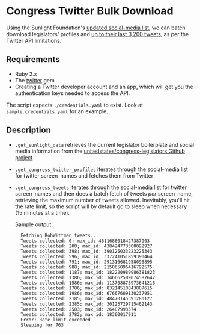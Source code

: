 # Congress Twitter Bulk Download

Using the Sunlight Foundation's [updated social-media list](https://github.com/unitedstates/congress-legislators/blob/master/legislators-social-media.yaml), we can batch download legislators' profiles and [up to their last 3,200 tweets](https://dev.twitter.com/docs/api/1.1/get/statuses/user_timeline), as per the Twitter API limitations.

## Requirements

- Ruby 2.x
- The [twitter](https://github.com/sferik/twitter) gem
- Creating a Twitter developer account and an app, which will get you the authentication keys needed to access the API.

The script expects `./credentials.yaml` to exist. Look at `sample.credentials.yaml` for an example.


## Description


- `.get_sunlight_data` retrieves the current legislator boilerplate and social media information from the [unitedstates/congress-legislators Github project](https://github.com/unitedstates/congress-legislators)
- `.get_congress_twitter_profiles` iterates through the social-media list for twitter screen_names and fetches them from Twitter
- `.get_congress_tweets` iterates through the social-media list for twitter screen_names and then does a batch fetch of tweets _per_ screen_name, retrieving the maximum number of tweets allowed. Inevitably, you'll hit the rate limit, so the script will by default go to sleep when necessary (15 minutes at a time).
 
  Sample output: 
  
        Fetching RobWittman tweets...
        Tweets collected: 0; max_id: 4611686018427387903
        Tweets collected: 200; max_id: 438424773300092927
        Tweets collected: 398; max_id: 390125033223225343
        Tweets collected: 596; max_id: 337241051859390464
        Tweets collected: 791; max_id: 291316681958096895
        Tweets collected: 988; max_id: 215065096416792575
        Tweets collected: 1187; max_id: 182220989986381823
        Tweets collected: 1386; max_id: 146662509074587647
        Tweets collected: 1586; max_id: 113708873973641216
        Tweets collected: 1786; max_id: 83214510843887615
        Tweets collected: 1986; max_id: 67667609130237951
        Tweets collected: 2185; max_id: 48470145391280127
        Tweets collected: 2385; max_id: 30123729715462143
        Tweets collected: 2583; max_id: 26487993574
        Tweets collected: 2782; max_id: 18360017911
        Error: Rate limit exceeded
        Sleeping for 763




